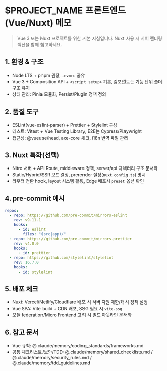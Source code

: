 # $PROJECT_NAME 프론트엔드(Vue/Nuxt) 메모

> Vue 3 또는 Nuxt 프로젝트를 위한 기본 지침입니다. Nuxt 사용 시 서버 렌더링 섹션을 함께 참고하세요.

## 1. 환경 & 구조
- Node LTS + pnpm 권장, `.nvmrc` 공유
- Vue 3 + Composition API + `<script setup>` 기본, 컴포넌트는 기능 단위 폴더 구조 유지
- 상태 관리: Pinia 모듈화, Persist/Plugin 정책 정의

## 2. 품질 도구
- ESLint(vue-eslint-parser) + Prettier + Stylelint 구성
- 테스트: Vitest + Vue Testing Library, E2E는 Cypress/Playwright
- 접근성: @vueuse/head, axe-core 체크, i18n 번역 파일 관리

## 3. Nuxt 특화(선택)
- Nitro 서버 + API Route, middleware 정책, server/api 디렉터리 구조 문서화
- Static/Hybrid/SSR 모드 결정, prerender 설정(`nuxt.config.ts`) 명시
- 라우터 전환 hook, layout 시스템 활용, Edge 배포시 `preset` 옵션 확인

## 4. pre-commit 예시
```yaml
repos:
  - repo: https://github.com/pre-commit/mirrors-eslint
    rev: v9.11.1
    hooks:
      - id: eslint
        files: "(src|app)/"
  - repo: https://github.com/pre-commit/mirrors-prettier
    rev: v4.0.0
    hooks:
      - id: prettier
  - repo: https://github.com/stylelint/stylelint
    rev: 16.7.0
    hooks:
      - id: stylelint
```

## 5. 배포 체크
- Nuxt: Vercel/Netlify/Cloudflare 배포 시 서버 자원 제한/캐시 정책 설정
- Vue SPA: Vite build + CDN 배포, SSG 필요 시 `vite-ssg`
- 모듈 federation/Micro Frontend 고려 시 빌드 아웃라인 문서화

## 6. 참고 문서
- Vue 규칙: @.claude/memory/coding_standards/frameworks.md
- 공통 체크리스트/보안/TDD: @.claude/memory/shared_checklists.md / @.claude/memory/security_rules.md / @.claude/memory/tdd_guidelines.md
